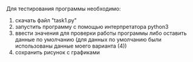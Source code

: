 Для тестирования программы необходимо:
1) скачать файл "task1.py"
2) запустить программу с помощью интерпретатора python3
3) ввести значения для проверки работы программы либо оставить данные по умолчанию (для данных по умолчанию были использованы данные моего варианта (4))
4) сохранить рисунок с графиками
